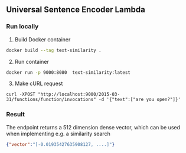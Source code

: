 ## Universal Sentence Encoder Lambda

### Run locally

1. Build Docker container

```bash
docker build --tag text-similarity .
```

2. Run container

```bash
docker run -p 9000:8080  text-similarity:latest 
```

3. Make cURL request

```curl
curl -XPOST "http://localhost:9000/2015-03-31/functions/function/invocations" -d '{"text":["are you open?"]}'
```

### Result 

The endpoint returns a 512 dimension dense vector, which can be used when implementing e.g. a similarity search

```json
{"vector":"[-0.01935427635908127, ....]"}
```
